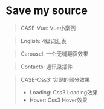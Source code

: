 # Save my source

> CASE-Vue: Vue小案例

> English: 4级词汇表

> Carousel: 一个无缝翻页效果

> Contacts: 通讯录插件

> CASE-Css3: 实现的部分效果
> * Loading: Css3 Loading效果
> * Hover: Css3 Hover效果